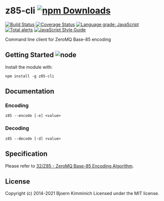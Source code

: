 # z85-cli [![npm Downloads](https://img.shields.io/npm/dm/z85-cli.svg)](https://www.npmjs.com/package/z85-cli)

[![Build Status](https://secure.travis-ci.org/bkimminich/z85-cli.png?branch=master)](http://travis-ci.org/bkimminich/z85-cli)
[![Coverage Status](https://img.shields.io/coveralls/bkimminich/z85-cli.svg)](https://coveralls.io/r/bkimminich/z85-cli)
[![Language grade: JavaScript](https://img.shields.io/lgtm/grade/javascript/g/bkimminich/z85-cli.svg?logo=lgtm&logoWidth=18)](https://lgtm.com/projects/g/bkimminich/z85-cli/context:javascript)
[![Total alerts](https://img.shields.io/lgtm/alerts/g/bkimminich/z85-cli.svg?logo=lgtm&logoWidth=18)](https://lgtm.com/projects/g/bkimminich/z85-cli/alerts/)
[![JavaScript Style Guide](https://img.shields.io/badge/code%20style-standard-brightgreen.svg)](http://standardjs.com/)

Command line client for ZeroMQ Base-85 encoding

## Getting Started ![node](https://img.shields.io/node/v/z85-cli.svg)

Install the module with:

```
npm install -g z85-cli
```

## Documentation

### Encoding
```
z85 --encode [-e] <value>
```

### Decoding
```
z85 --decode [-d] <value>
```

## Specification

Please refer to [32/Z85 - ZeroMQ Base-85 Encoding Algorithm](http://rfc.zeromq.org/spec:32). 

## License
Copyright (c) 2014-2021 Bjoern Kimminich
Licensed under the MIT license.
